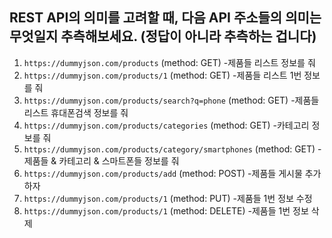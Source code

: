 ## REST API의 의미를 고려할 때, 다음 API 주소들의 의미는 무엇일지 추측해보세요. (정답이 아니라 추측하는 겁니다)

1. `https://dummyjson.com/products` (method: GET)
   -제품들 리스트 정보를 줘
2. `https://dummyjson.com/products/1` (method: GET)
   -제품들 리스트 1번 정보를 줘
3. `https://dummyjson.com/products/search?q=phone` (method: GET)
   -제품들 리스트 휴대폰검색 정보를 줘
4. `https://dummyjson.com/products/categories` (method: GET)
   -카테고리 정보를 줘
5. `https://dummyjson.com/products/category/smartphones` (method: GET)
   -제품들  & 카테고리 & 스마트폰들 정보를 줘
6. `https://dummyjson.com/products/add` (method: POST)
   -제품들 게시물 추가하자
7. `https://dummyjson.com/products/1` (method: PUT)
   -제품들 1번 정보 수정
8. `https://dummyjson.com/products/1` (method: DELETE)
   -제품들 1번 정보 삭제
